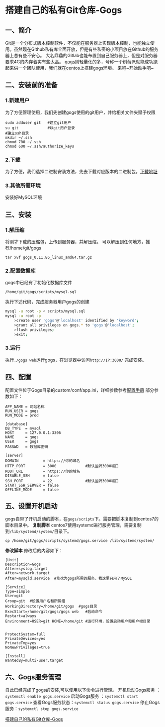 # 搭建自己的私有Git仓库-Gogs

## 一、简介

Git是一个分布式版本控制软件，不仅能在服务器上实现版本控制，也能独立使用。虽然现在Github私有库全面开放，但是有些私密的小项目放在Github的服务器上总有些不安心。 大名鼎鼎的Gitlab也能布置到自己服务器上，但是对服务器要求4G的内存着实有些太高。 [gogs](https://gogs.io/)则轻量化的多，号称一个树莓派就能成功跑起来供一个团队使用，我们就在centos上搭建gogs环境。 来吧~开始动手吧~

## 二、安装前的准备

### 1.新建用户

为了方便管理使用，我们先创建gogs使用的git用户，并给相关文件夹赋予权限

```text
sudo adduser git   #建立git用户
su git             #以git用户登录
#建立ssh目录
mkdir ~/.ssh       
chmod 700 ~/.ssh   
chmod 600 ~/.ssh/authorize_keys
```

### 2.下载

为了方便，我们选择二进制安装方法，先去下载对应版本的二进制包。[下载地址](https://gogs.io/docs/installation/install_from_binary.html)

### 3.其他所需环境

安装好MySQL环境

## 三、安装

### 1.解压缩

将刚才下载的压缩包，上传到服务器，并解压缩。 可以解压到任何地方，推荐/home/git/gogs

```text
tar xvf gogs_0.11.86_linux_amd64.tar.gz
```

### 2.配置数据库

gogs中已经有了初始化数据库文件

```text
/home/git/gogs/scripts/mysql.sql
```

执行下述代码，完成服务器用户gogs的创建

``` bash
mysql -u root -p < scripts/mysql.sql
mysql -u root -p
    >create user 'gogs'@'localhost' identified by 'keyword';
    >grant all privileges on gogs.* to 'gogs'@'localhost';
    >flush privileges;
    >exit;
```

### 3.运行

执行`./gogs web`运行gogs，在浏览器中访问`http://IP:3000/` 完成安装。

## 四、配置

配置文件位于Gogs目录的custom/conf/app.ini，详细参数参考[配置手册](https://link.zhihu.com/?target=https%3A//gogs.io/docs/advanced/configuration_cheat_sheet.html) 部分参数如下：

```text
APP_NAME = 网站名称
RUN_USER = gogs
RUN_MODE = prod

[database]
DB_TYPE  = mysql
HOST     = 127.0.0.1:3306
NAME     = gogs
USER     = gogs
PASSWD   = 数据库密码

[server]
DOMAIN           = https://你的域名
HTTP_PORT        = 3000             #默认监听3000端口
ROOT_URL         = https://你的域名
DISABLE_SSH      = false
SSH_PORT         = 22               #默认监听3000端口
START_SSH_SERVER = false
OFFLINE_MODE     = false
```

## 五、设置开机启动

gogs自带了开机启动的脚本，在`gogs/scripts`下。需要把脚本复制到centos7的脚本目录中。 **复制脚本** centos7使用systemd进行服务管理，需要复制到`/lib/systemd/system/`目录下。

```text
cp /home/git/gogs/scripts/systemd/gogs.service /lib/systemd/system/
```

**修改脚本** 修改后的内容如下：

```text
[Unit]
Description=Gogs
After=syslog.target
After=network.target
After=mysqld.service  #修改为gogs所需的服务，我这里只用了MySQL

[Service]
Type=simple
User=git
Group=git  #设置用户名和所属组
WorkingDirectory=/home/git/gogs  #gogs目录
ExecStart=/home/git/gogs/gogs web   #启动命令
Restart=always
Environment=USER=git HOME=/home/git #运行环境，设置启动用户和用户根目录


ProtectSystem=full
PrivateDevices=yes
PrivateTmp=yes
NoNewPrivileges=true

[Install]
WantedBy=multi-user.target
```

## 六、Gogs服务管理

自此已经完成了gogs的安装,可以使用以下命令进行管理。 开机启动Gogs服务 ：`systemctl enable gogs.service` 启动Gogs服务 ：`systemctl start gogs.service` 查看Gogs服务状态：`systemctl status gogs.service` 停止Gogs服务：`systemctl stop gogs.service`





[搭建自己的私有Git仓库-Gogs](https://zhuanlan.zhihu.com/p/65041792)